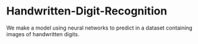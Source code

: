 # Handwritten-Digit-Recognition
We make a model using neural networks to predict in a dataset containing images of handwritten digits.
